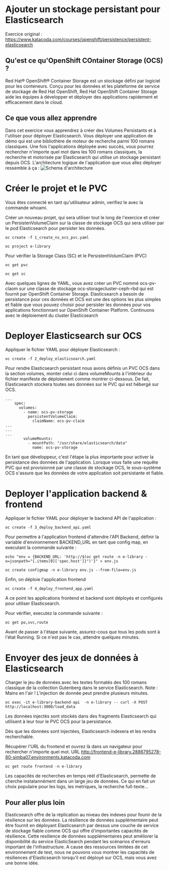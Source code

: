 # Ajouter un stockage persistant pour Elasticsearch

Exercice original :  https://www.katacoda.com/courses/openshift/persistence/persistent-elasticsearch

## Qu'est ce qu'OpenShift COntainer Storage (OCS) ?
Red Hat® OpenShift® Container Storage est un stockage défini par logiciel pour les conteneurs. Conçu pour les données et les plateforme de service de stockage de Red Hat OpenShift, Red Hat OpenShift Container Storage aide les équipes à développer et déployer des applications rapidement et efficacement dans le cloud.

## Ce que vous allez apprendre
Dans cet exercice vous apprendrez à créer des Volumes Persistants et à l'utiliser pour déployer Elasticsearch. Vous déployer une application de démo qui est une bibliothère de moteur de recherche parmi 100 romans classiques. Une fois l'applications déployée avec succès, vous pourrez rechercher n'importe quel mot dans les 100 romans classiques, la recherche et motorisée par Elasticsearch qui utilise un stockage persistant depuis OCS. L'architecture logique de l'application que vous allez déployer ressemble à ça : 
![Schema d'architecture](https://github.com/mulbc/learn-katacoda/raw/master/persistence/persistent-elasticsearch/architecture.png)

# Créer le projet et le PVC
Vous êtes connecté en tant qu'utilisateur admin, verifiez le avec la commande whoami.

Créer un nouveau projet, qui sera utiliser tout le long de l'exercice et créer un PersistenVolumeClaim sur la classe de stockage OCS qui sera utiliser par le pod Elasticsearch pour persister les données.
```
oc create -f 1_create_ns_ocs_pvc.yaml

oc project e-library
```
Pour vérifier la Storage Class (SC) et le PersistentVolumClaim (PVC)
```
oc get pvc

oc get sc
```
Avec quelques lignes de YAML, vous avez créer un PVC nommé ocs-pv-claom sur une classe de stockage ocs-storagecluster-ceph-rbd qui est fournit par OpenShift Container Storage. Elasticsearch a besoin de persistance pour ces données et OCS est une des options les plus simples et fiable que vous pouvez choisir pour persister les données pour vos applications fonctionnant sur OpenShift Container Platform.
Continuons avec le déploiement du cluster Elasticsearch

# Deployer Elasticsearch sur OCS
Appliquer le fichier YAML pour déployer Elasticsearch :
```
oc create -f 2_deploy_elasticsearch.yaml
```
Pour rendre Elasticsearch persistant nous avons définis un PVC OCS dans la section volumes, monter celui ci dans volumeMounts à l'intérieur du fichier manifeste de déploiement comme montrer ci-dessous. De fait, Elasticsearch stockera toutes ses données sur le PVC qui est hébergé sur OCS.
```
...
    spec:
      volumes:
        - name: ocs-pv-storage
          persistentVolumeClaim:
            claimName: ocs-pv-claim
...
...
...
        volumeMounts:
          - mountPath: "/usr/share/elasticsearch/data"
            name: ocs-pv-storage
```
En tant que développeur, c'est l'étape la plus importante pour activer la persistance des données de l'application. Lorsque vous faite une requête PVC qui est provisionné par une classe de stockage OCS, le sous-système OCS s'assure que les données de votre application soit persistante et fiable.

# Deployer l'application backend & frontend
Appliquer le fichier YAML pour déployer le backend API de l'application :
```
oc create -f 3_deploy_backend_api.yaml
```
Pour permettre à l'application frontend d'attendre l'API Backend, définir la variable d'environnement BACKEND_URL en tant que config map, en executant la commande suivante :
```
echo "env = {BACKEND_URL: 'http://$(oc get route -n e-library -o=jsonpath="{.items[0]['spec.host']}")'}" > env.js

oc create configmap -n e-library env.js --from-file=env.js
```
Enfin, on déploie l'application frontend
```
oc create -f 4_deploy_frontend_app.yaml
```
A ce point les applications frontend et backend sont déployés et configurés pour utiliser Elasticsearch.

Pour vérifier, executez la commande suivante :
```
oc get po,svc,route
```
Avant de passer à l'étape suivante, assurez-cous que tous les pods sont à l'état Running. Si ce n'est pas le cas, attendre quelques minutes.

# Envoyer des jeux de données à  Elasticsearch
Charger le jeu de données avec les textes formatés des 100 romans classique de la collection Gutenberg dans le service Elasticsearch.
Note : Mains en l'air ! L'injection de donnée peut prendre plusieurs minutes.
```
oc exec -it e-library-backend-api  -n e-library -- curl -X POST http://localhost:3000/load_data
```
Les données injectés sont stockés dans des fragments Elasticsearch qui utilisent à leur tour le PVC OCS pour la persistance.

Dès que les données sont injectées, Elasticsearch indexera et les rendra recherchable.

Récupérer l'URL du frontend et ouvrez là dans un navigateur pour rechercher n'importe quel mot.
URL http://frontend-e-library.2886795278-80-simba07.environments.katacoda.com
```
oc get route frontend -n e-library
```
Les capacités de recherches en temps réél d'Elasticsearch, permette de cherche instatannément dans un large jeu de données.
Ce qui en fait un choix populaire pour les logs, les metriques, la recherche full-texte...

## Pour aller plus loin 
Elasticsearch offre de la réplication au niveau des indexes pour founir de la résilience sur les données.
La résilience de données supplémentaire peut être fournit en déployant Elasticsearch par dessus une couche de service de stockage fiable comme OCS qui offre d'importantes capacités de résilience. Cette resilience de données supplémentaires peut améliorer la disponibilité du service ElasticSearch pendant les scénarios d'erreurs important de l'infrastructure. A cause des ressources limitées de cet environnement de test, nous ne pouvons vous montrer les capacités de résiliences d'Elasticsearch lorsqu'il est déployé sur OCS, mais vous avez une bonne idée.


